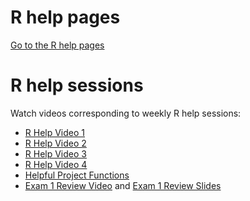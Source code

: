 # R help pages

[Go to the R help pages](r-help/)

# R help sessions

Watch videos corresponding to weekly R help sessions:

* [R Help Video 1](https://youtu.be/0i9WI6OUGZ8)
* [R Help Video 2](https://youtu.be/eHOe7mFgEXk)
* [R Help Video 3](https://youtu.be/qHJ9_pCiMJc)
* [R Help Video 4](https://youtu.be/tLhzoZj8cwY)
* [Helpful Project Functions](https://youtu.be/b42M7fS9o4k)
* [Exam 1 Review Video](https://youtu.be/iJRRum2MAFk) and [Exam 1 Review Slides](https://github.com/HoldenArcher/Exam-1-Review/raw/master/Test%201%20review.pdf)
